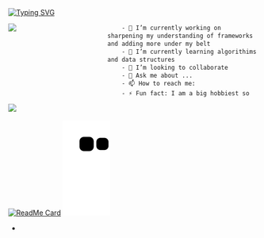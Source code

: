 <div id="Intro" align="left">
    <a href="https://git.io/typing-svg"><img src="https://readme-typing-svg.demolab.com?font=Lato&pause=1000&color=F7F7F7&background=302A2E00&center=false&width=435&lines=Hey+I'm+Chris!;Check+out+some+of+my+projects+below!+" alt="Typing SVG" /></a>
<div id="header" align="left">
        <img align="left" src="https://media.giphy.com/media/bcKmIWkUMCjVm/giphy.gif" width="200" border-radius: "25px"/>
                
        - 🔭 I’m currently working on sharpening my understanding of frameworks and adding more under my belt 
        - 🌱 I’m currently learning algorithims and data structures
        - 👯 I’m looking to collaborate
        - 💬 Ask me about ...
        - 📫 How to reach me: 
        - ⚡ Fun fact: I am a big hobbiest so 
                
 </div> 
    
<!--         <img src="https://github.com/devicons/devicon/blob/master/icons/java/java-original-wordmark.svg" title="Java" alt="Java" width="40" height="40"/>&nbsp;
        <img src="https://github.com/devicons/devicon/blob/master/icons/javascript/javascript-original.svg" title="javaScript" alt="JS" width="40" height="40"/>&nbsp;
        <img src="https://github.com/devicons/devicon/blob/master/icons/react/react-original.svg" title="javaScript" alt="JS" width="40" height="40"/>&nbsp;
        <img src="https://github.com/devicons/devicon/blob/master/icons/python/python-original-wordmark.svg" title="Python" alt="Python" width="40" height="40"/>&nbsp;
        <img src="https://github.com/devicons/devicon/blob/master/icons/postgresql/postgresql-original.svg" title="Postgres" alt="postgres" width="40" height="40"/>&nbsp;
        <img src="https://github.com/devicons/devicon/blob/master/icons/kotlin/kotlin-original.svg" title="Kotlin" alt="Kotlin" width="40" height="40"/>&nbsp;
        <img src="https://github.com/devicons/devicon/blob/master/icons/mongodb/mongodb-plain-wordmark.svg" title="MongoDB" alt="MongoDB" width="40" height="40"/>&nbsp;
        <img src="https://github.com/devicons/devicon/blob/master/icons/mysql/mysql-original-wordmark.svg" title="MySQL"  alt="MySQL" width="40" height="40"/>&nbsp;
        <img src="https://github.com/devicons/devicon/blob/master/icons/scala/scala-original.svg" title="Scala" alt="Scala" width="40" height="40"/>&nbsp;
        <img src="https://github.com/devicons/devicon/blob/master/icons/git/git-original-wordmark.svg" title="Git" alt="Git" width="40" height="40"/>&nbsp;
        <img src="https://github.com/devicons/devicon/blob/master/icons/vscode/vscode-original-wordmark.svg" title="VSCode" alt="VSCode" width="40" height="40"/>&nbsp;
        <img src="https://github.com/devicons/devicon/blob/master/icons/bash/bash-original.svg" title="Bash" alt="Bash" width="40" height="40"/>&nbsp; -->
</div> 

<img src= "https://myreadme.vercel.app/api/embed/chrisreylo73?panels=userstatistics,toprepositories,toplanguages,commitgraph" />

[![ReadMe Card](https://github-readme-stats.vercel.app/api/pin/?username=chrisreylo73&repo=school-Projects&width=2000)](https://github.com/chrisreylo73/School-Projects)
![Snake animation](https://github.com/madushadhanushka/github-readme/blob/output/github-contribution-snake.svg)







<!--
**chrisreylo73/chrisreylo73** is a ✨ _special_ ✨ repository because its `README.md` (this file) appears on your GitHub profile.

Here are some ideas to get you started:

- 🔭 I’m currently working on sharpening my software development skills to better facilitate my growth as a developer.
- 🌱 I’m currently learning algorithims and data structures
- 👯 I’m looking to collaborate on anything and everything regarding software development. 
- 💬 Ask me about ...
- 📫 How to reach me: 
- ⚡ Fun fact: I am a big hobbiest so 
-->

- 
